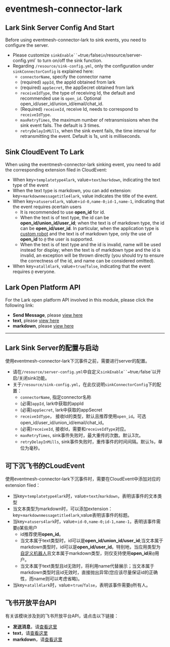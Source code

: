 # eventmesh-connector-lark

## Lark Sink Server Config And Start

Before using eventmesh-connector-lark to sink events, you need to configure the server.
- Please customize `sinkEnable``=`true`/`false` in `/resource/server-config.yml` to turn on/off the sink function.
- Regarding `/resource/sink-config.yml`, only the configuration under `sinkConnectorConfig` is explained here:
    - `connectorName`, specify the connector name
    - (required) `appId`, the appId obtained from lark
    - (required) `appSecret`, the appSecret obtained from lark
    - `receiveIdType`, the type of receiving Id, the default and recommended use is `open_id`. Optional open_id/user_id/union_id/email/chat_id.
    - (Required) `receiveId`, receive Id, needs to correspond to `receiveIdType`.
    - `maxRetryTimes`, the maximum number of retransmissions when the sink event fails. The default is 3 times.
    - `retryDelayInMills`, when the sink event fails, the time interval for retransmitting the event. Default is 1s, unit is milliseconds.


## Sink CloudEvent To Lark

When using the eventmesh-connector-lark sinking event, you need to add the corresponding extension filed in CloudEvent:
- When key=`templatetype4lark`, value=`text`/`markdown`, indicating the text type of the event
- When the text type is markdown, you can add extension: key=`markdownmessagetitle4lark`, value indicates the title of the event.
- When key=`atusers4lark`, value=`id-0,name-0;id-1,name-1`, indicating that the event requires `@`certain users
    - It is recommended to use **open_id** for id.
    - When the text is of text type, the id can be **open_id/union_id/user_id**; when the text is of markdown type, the id can be **open_id/user_id**. In particular, when the application type is [custom robot](https://open.larksuite.com/document/ukTMukTMukTM/ucTM5YjL3ETO24yNxkjN) and the text is of markdown type, only the use of **open_id** to `@` the user is supported.
    - When the text is of text type and the id is invalid, name will be used instead for display; when the text is of markdown type and the id is invalid, an exception will be thrown directly (you should try to ensure the correctness of the id, and name can be considered omitted).
- When key=`atall4lark`, value=`true`/`false`, indicating that the event requires `@` everyone.


## Lark Open Platform API

For the Lark open platform API involved in this module, please click the following link:
- **Send Message**, please [view here](https://open.larksuite.com/document/server-docs/im-v1/message/create?appId=cli_a5e1bc31507ed00c)
- **text**, please [view here](https://open.larksuite.com/document/server-docs/im-v1/message-content-description/create_json#c9e08671)
- **markdown**, please [view here](https://open.larksuite.com/document/common-capabilities/message-card/message-cards-content/using-markdown-tags)

---

## Lark Sink Server的配置与启动

使用eventmesh-connector-lark下沉事件之前，需要进行server的配置。
- 请在`/resource/server-config.yml`中自定义`sinkEnable``=`true`/`false`以开启/关闭sink功能。
- 关于`/resource/sink-config.yml`，在此仅说明`sinkConnectorConfig`下的配置：
    - `connectorName`, 指定connector名称
    - (必需)`appId`, lark中获取的appId
    - (必需)`appSecret`, lark中获取的appSecret
    - `receiveIdType`， 接收Id的类型，默认且推荐使用`open_id`。可选open_id/user_id/union_id/email/chat_id。
    - (必需)`receiveId`, 接收Id，需要和`receiveIdType`对应。
    - `maxRetryTimes`, sink事件失败时，最大重传的次数。默认3次。
    - `retryDelayInMills`, sink事件失败时，重传事件的时间间隔。默认1s，单位为毫秒。

    
## 可下沉飞书的CLoudEvent

使用eventmesh-connector-lark下沉事件时，需要在CloudEvent中添加对应的extension filed：
- 当key=`templatetype4lark`时，value=`text`/`markdown`，表明该事件的文本类型
- 当文本类型为markdown时，可以添加extension：key=`markdownmessagetitle4lark`,value表明该事件的标题。
- 当key=`atusers4lark`时，value=`id-0,name-0;id-1,name-1`，表明该事件需要`@`某些用户
    - id推荐使用**open_id**。
    - 当文本属于text类型时，id可以是**open_id/union_id/user_id**;当文本属于markdown类型时，id可以是**open_id/user_id**。特别地，当应用类型为[自定义机器人](https://open.feishu.cn/document/ukTMukTMukTM/ucTM5YjL3ETO24yNxkjN)且文本属于markdown类型，则仅支持使用**open_id**来`@`用户。
    - 当文本属于text类型且id无效时，将利用name代替展示；当文本属于markdown类型时且id无效时，直接抛出异常(您应该尽量保证id的正确性，而name则可以考虑省略)。
- 当key=`atall4lark`时，value=`true`/`false`，表明该事件需要`@`所有人。


## 飞书开放平台API

有关该模块涉及到的飞书开放平台API，请点击以下链接：
- **发送消息**，请[查看这里](https://open.feishu.cn/document/server-docs/im-v1/message/create?appId=cli_a5e1bc31507ed00c)
- **text**，请[查看这里](https://open.feishu.cn/document/server-docs/im-v1/message-content-description/create_json#c9e08671)
- **markdown**，请[查看这里](https://open.feishu.cn/document/common-capabilities/message-card/message-cards-content/using-markdown-tags)
